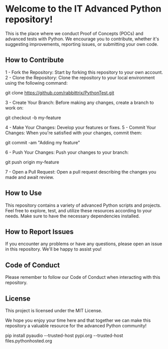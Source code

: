 # Welcome to the IT Advanced Python repository! 

This is the place where we conduct Proof of Concepts (POCs) and advanced tests with Python. 
We encourage you to contribute, whether it's suggesting improvements, reporting issues, or submitting your own code.

## How to Contribute
1 - Fork the Repository: Start by forking this repository to your own account.
2 - Clone the Repository: Clone the repository to your local environment using the following command:

git clone https://github.com/rabbittrix/PythonTest.git

3 - Create Your Branch: Before making any changes, create a branch to work on:

git checkout -b my-feature

4 - Make Your Changes: Develop your features or fixes.
5 - Commit Your Changes: When you're satisfied with your changes, commit them:

git commit -am "Adding my feature"

6 - Push Your Changes: Push your changes to your branch:

git push origin my-feature

7 - Open a Pull Request: Open a pull request describing the changes you made and await review.

## How to Use
This repository contains a variety of advanced Python scripts and projects. Feel free to explore, test, and utilize these resources according to your needs. Make sure to have the necessary dependencies installed.

## How to Report Issues
If you encounter any problems or have any questions, please open an issue in this repository. We'll be happy to assist you!

## Code of Conduct
Please remember to follow our Code of Conduct when interacting with this repository.

## License
This project is licensed under the MIT License.

We hope you enjoy your time here and that together we can make this repository a valuable resource for the advanced Python community!

pip install pyaudio --trusted-host pypi.org --trusted-host files.pythonhosted.org


